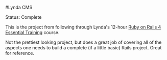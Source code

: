 #Lynda CMS

Status: Complete

This is the project from following through Lynda's 12-hour <a href="http://www.lynda.com/Ruby-Rails-tutorials/Ruby-Rails-4-Essential-Training/139989-2.html">Ruby on Rails 4 Essential Training</a> course.

Not the prettiest looking project, but does a great job of covering all of the aspects one needs to build a complete (if a little basic) Rails project. Great for reference.
